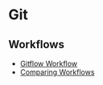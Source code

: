 # Git

## Workflows

* [Gitflow Workflow](https://www.atlassian.com/git/tutorials/comparing-workflows/gitflow-workflow)
* [Comparing Workflows](https://www.atlassian.com/git/tutorials/comparing-workflows)
